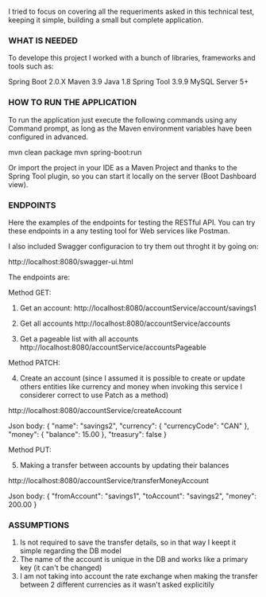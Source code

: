 I tried to focus on covering all the requeriments asked in this technical test, keeping it simple, building a small but complete application.

### WHAT IS NEEDED ###

To develope this project I worked with a bunch of libraries, frameworks and tools such as:

Spring Boot 2.0.X
Maven 3.9
Java 1.8
Spring Tool 3.9.9
MySQL Server 5+


### HOW TO RUN THE APPLICATION ###

To run the application just execute the following commands using any Command prompt, as long as the Maven environment variables have been configured in advanced.

mvn clean package
mvn spring-boot:run

Or import the project in your IDE as a Maven Project and thanks to the Spring Tool plugin, so you can start it locally on the server (Boot Dashboard view).


### ENDPOINTS ###


Here the examples of the endpoints for testing the RESTful API. You can try these endpoints in a any testing tool for Web services like Postman. 

I also included Swagger configuracion to try them out throght it by going on:

http://localhost:8080/swagger-ui.html

The endpoints are:

Method GET:

1. Get an account:
http://localhost:8080/accountService/account/savings1

2. Get all accounts
http://localhost:8080/accountService/accounts

3. Get a pageable list with all accounts
http://localhost:8080/accountService/accountsPageable

Method PATCH:

4. Create an account (since I assumed it is possible to create or update others entities like currency and money when invoking this service I considerer correct to use Patch as a method)

http://localhost:8080/accountService/createAccount

Json body:
{
    "name": "savings2",
    "currency": {
        "currencyCode": "CAN"
    },
    "money": {
        "balance": 15.00
    },
    "treasury": false
}

Method PUT:

5. Making a transfer between accounts by updating their balances

http://localhost:8080/accountService/transferMoneyAccount

Json body:
{
    "fromAccount": "savings1",
    "toAccount": "savings2",
    "money": 200.00
}


### ASSUMPTIONS ###


1. Is not required to save the transfer details, so in that way I keept it simple regarding the DB model
2. The name of the account is unique in the DB and works like a primary key (it can't be changed)
3. I am not taking into account the rate exchange when making the transfer between 2 different currencies as it wasn't asked explicitily
